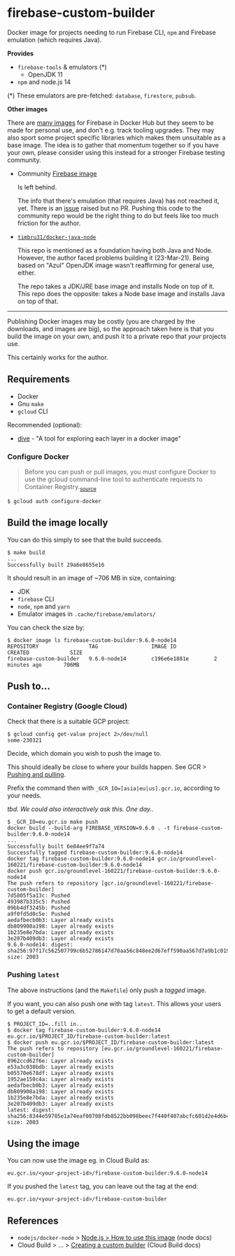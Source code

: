 # firebase-custom-builder

Docker image for projects needing to run Firebase CLI, `npm` and Firebase emulation (which requires Java).

**Provides**

- `firebase-tools` & emulators (*)
  - OpenJDK 11
- `npm` and node.js 14

(*) These emulators are pre-fetched: `database`, `firestore`, `pubsub`.

**Other images**

There are [many images](https://hub.docker.com/search?q=firebase&type=image) for Firebase in Docker Hub but they seem to be made for personal use, and don't e.g. track tooling upgrades. They may also sport some project specific libraries which makes them unsuitable as a base image. The idea is to gather that momentum together so if you have your own, please consider using this instead for a stronger Firebase testing community.

- Community [Firebase image](https://github.com/GoogleCloudPlatform/cloud-builders-community/tree/master/firebase)

  Is left behind. 
  
  The info that there's emulation (that requires Java) has not reached it, yet. There is an [issue](https://github.com/GoogleCloudPlatform/cloud-builders-community/issues/441) raised but no PR. Pushing this code to the community repo would be the right thing to do but feels like too much friction for the author.

- [`timbru31/docker-java-node`](https://github.com/timbru31/docker-java-node)
 
  This repo is mentioned as a foundation having both Java and Node. However, the author faced problems building it (23-Mar-21). Being based on "Azul" OpenJDK image wasn't reaffirming for general use, either. 

  The repo takes a JDK/JRE base image and installs Node on top of it. This repo does the opposite: takes a Node base image and installs Java on top of that.


---

Publishing Docker images may be costly (you are charged by the downloads, and images are big), so the approach taken here is that you build the image on your own, and push it to a private repo that *your* projects use.

This certainly works for the author.


## Requirements

- Docker
- Gnu `make`
- `gcloud` CLI

Recommended (optional):

- [dive](https://github.com/wagoodman/dive) - "A tool for exploring each layer in a docker image"

### Configure Docker

>Before you can push or pull images, you must configure Docker to use the gcloud command-line tool to authenticate requests to Container Registry.<sub>[source](https://cloud.google.com/container-registry/docs/quickstart)</sub>

```
$ gcloud auth configure-docker
```

## Build the image locally

You can do this simply to see that the build succeeds.

```
$ make build
...
Successfully built 29a6e8655e16
```

It should result in an image of ~706 <!--was:~679--> MB in size, containing:

- JDK
- `firebase` CLI
- `node`, `npm` and `yarn`
- Emulator images in `.cache/firebase/emulators/`

You can check the size by:

```
$ docker image ls firebase-custom-builder:9.6.0-node14
REPOSITORY                TAG                 IMAGE ID            CREATED             SIZE
firebase-custom-builder   9.6.0-node14        c196e6e1881e        2 minutes ago       706MB
```


## Push to...

### Container Registry (Google Cloud)

Check that there is a suitable GCP project:

```
$ gcloud config get-value project 2>/dev/null
some-230321
```

Decide, which domain you wish to push the image to.

This should ideally be close to where your builds happen. See GCR > [Pushing and pulling](https://cloud.google.com/container-registry/docs/pushing-and-pulling).

Prefix the command then with `_GCR_IO=[asia|eu|us].gcr.io`, according to your needs.

*tbd. We could also interactively ask this. One day..*

```
$ _GCR_IO=eu.gcr.io make push
docker build --build-arg FIREBASE_VERSION=9.6.0 . -t firebase-custom-builder:9.6.0-node14
...
Successfully built 6e84ee9f7a74
Successfully tagged firebase-custom-builder:9.6.0-node14
docker tag firebase-custom-builder:9.6.0-node14 gcr.io/groundlevel-160221/firebase-custom-builder:9.6.0-node14
docker push gcr.io/groundlevel-160221/firebase-custom-builder:9.6.0-node14
The push refers to repository [gcr.io/groundlevel-160221/firebase-custom-builder]
7d5805f5a13c: Pushed 
493987b335c5: Pushed 
09bb4df3245b: Pushed 
a9f0fd5d0c5e: Pushed 
aedafbecb0b3: Layer already exists 
db809908a198: Layer already exists 
1b235e8e7bda: Layer already exists 
3e207b409db3: Layer already exists 
9.6.0-node14: digest: sha256:97f17c562507799c6b52786147d70aa56c848ee2d67eff590aa567d7a9b1c019 size: 2003
```

### Pushing `latest`

The above instructions (and the `Makefile`) only push a *tagged* image. 

If you want, you can also push one with tag `latest`. This allows your users to get a default version.

```
$ PROJECT_ID=..fill in..
$ docker tag firebase-custom-builder:9.6.0-node14 eu.gcr.io/$PROJECT_ID/firebase-custom-builder:latest
$ docker push eu.gcr.io/$PROJECT_ID/firebase-custom-builder:latest
The push refers to repository [eu.gcr.io/groundlevel-160221/firebase-custom-builder]
8962ccd62f6e: Layer already exists 
e53a3c030bdb: Layer already exists 
b05570e678df: Layer already exists 
1952ae150c4a: Layer already exists 
aedafbecb0b3: Layer already exists 
db809908a198: Layer already exists 
1b235e8e7bda: Layer already exists 
3e207b409db3: Layer already exists 
latest: digest: sha256:8344e59785e1a74eaf00708fdb8522bb098beec7f440f407abcfc601d2e4d6b4 size: 2003
```

## Using the image

You can now use the image eg. in Cloud Build as:

```
eu.gcr.io/<your-project-id>/firebase-custom-builder:9.6.0-node14
```

If you pushed the `latest` tag, you can leave out the tag at the end:

```
eu.gcr.io/<your-project-id>/firebase-custom-builder
```


## References

- `nodejs/docker-node` > [Node.js > How to use this image](https://github.com/nodejs/docker-node/blob/master/README.md#how-to-use-this-image) (node docs)
- Cloud Build > ... > [Creating a custom builder](https://cloud.google.com/build/docs/configuring-builds/use-community-and-custom-builders#creating_a_custom_builder) (Cloud Build docs)

